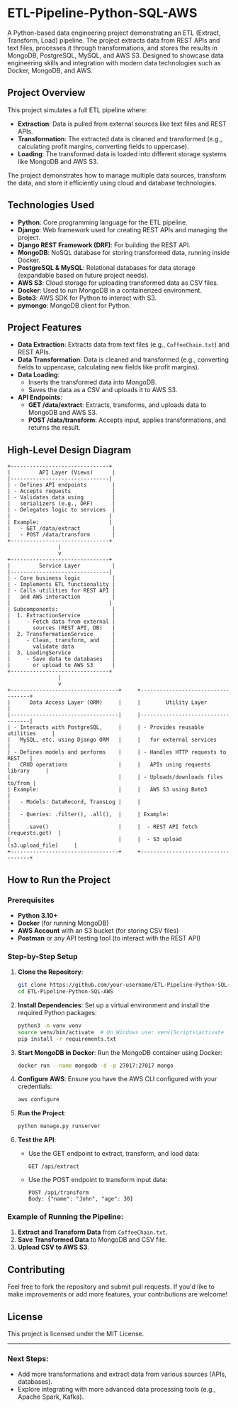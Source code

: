 # ETL-Pipeline-Python-SQL-AWS
A Python-based data engineering project demonstrating an ETL (Extract, Transform, Load) pipeline. The project extracts data from REST APIs and text files, processes it through transformations, and stores the results in MongoDB, PostgreSQL, MySQL, and AWS S3. Designed to showcase data engineering skills and integration with modern data technologies such as Docker, MongoDB, and AWS.

## Project Overview
This project simulates a full ETL pipeline where:
- **Extraction**: Data is pulled from external sources like text files and REST APIs.
- **Transformation**: The extracted data is cleaned and transformed (e.g., calculating profit margins, converting fields to uppercase).
- **Loading**: The transformed data is loaded into different storage systems like MongoDB and AWS S3.

The project demonstrates how to manage multiple data sources, transform the data, and store it efficiently using cloud and database technologies.

## Technologies Used
- **Python**: Core programming language for the ETL pipeline.
- **Django**: Web framework used for creating REST APIs and managing the project.
- **Django REST Framework (DRF)**: For building the REST API.
- **MongoDB**: NoSQL database for storing transformed data, running inside Docker.
- **PostgreSQL & MySQL**: Relational databases for data storage (expandable based on future project needs).
- **AWS S3**: Cloud storage for uploading transformed data as CSV files.
- **Docker**: Used to run MongoDB in a containerized environment.
- **Boto3**: AWS SDK for Python to interact with S3.
- **pymongo**: MongoDB client for Python.

## Project Features
- **Data Extraction**: Extracts data from text files (e.g., `CoffeeChain.txt`) and REST APIs.
- **Data Transformation**: Data is cleaned and transformed (e.g., converting fields to uppercase, calculating new fields like profit margins).
- **Data Loading**:
  - Inserts the transformed data into MongoDB.
  - Saves the data as a CSV and uploads it to AWS S3.
- **API Endpoints**:
  - **GET /data/extract**: Extracts, transforms, and uploads data to MongoDB and AWS S3.
  - **POST /data/transform**: Accepts input, applies transformations, and returns the result.

## High-Level Design Diagram
```
+-------------------------------+                     
|         API Layer (Views)      |                     
|-------------------------------|                     
| - Defines API endpoints        |                     
| - Accepts requests             |                     
| - Validates data using         |                     
|   serializers (e.g., DRF)      |                     
| - Delegates logic to services  |                     
|                               |
| Example:                      |
|   - GET /data/extract          |
|   - POST /data/transform       |
+-------------------------------+
                |
                v
+-------------------------------+
|         Service Layer          |                     
|-------------------------------|                     
| - Core business logic          |
| - Implements ETL functionality |
| - Calls utilities for REST API |
|   and AWS interaction          |
|                               |
| Subcomponents:                 |
|  1. ExtractionService          |
|     - Fetch data from external |
|       sources (REST API, DB)   |
|  2. TransformationService      |
|     - Clean, transform, and    |
|       validate data            |
|  3. LoadingService             |
|     - Save data to databases   |
|       or upload to AWS S3      |
+-------------------------------+
                |
                v
+----------------------------------+     +-----------------------------------+
|      Data Access Layer (ORM)     |     |        Utility Layer              |
|----------------------------------|     |-----------------------------------|
| - Interacts with PostgreSQL,     |     | - Provides reusable utilities     |
|   MySQL, etc. using Django ORM   |     |   for external services           |
| - Defines models and performs    |     | - Handles HTTP requests to REST   |
|   CRUD operations                |     |   APIs using requests library     |
|                                  |     | - Uploads/downloads files to/from |
| Example:                         |     |   AWS S3 using Boto3              |
|   - Models: DataRecord, TransLog |     |                                   |
|   - Queries: .filter(), .all(),  |     | Example:                          |
|     .save()                      |     |  - REST API fetch (requests.get)  |
|                                  |     |  - S3 upload (s3.upload_file)     |
+----------------------------------+     +-----------------------------------+
```

## How to Run the Project

### Prerequisites
- **Python 3.10+**
- **Docker** (for running MongoDB)
- **AWS Account** with an S3 bucket (for storing CSV files)
- **Postman** or any API testing tool (to interact with the REST API)

### Step-by-Step Setup

1. **Clone the Repository**:
   ```bash
   git clone https://github.com/your-username/ETL-Pipeline-Python-SQL-AWS.git
   cd ETL-Pipeline-Python-SQL-AWS
   ```

2. **Install Dependencies**:
   Set up a virtual environment and install the required Python packages:
   ```bash
   python3 -m venv venv
   source venv/bin/activate  # On Windows use: venv\Scripts\activate
   pip install -r requirements.txt
   ```

3. **Start MongoDB in Docker**:
   Run the MongoDB container using Docker:
   ```bash
   docker run --name mongodb -d -p 27017:27017 mongo
   ```

4. **Configure AWS**:
   Ensure you have the AWS CLI configured with your credentials:
   ```bash
   aws configure
   ```

5. **Run the Project**:
   ```bash
   python manage.py runserver
   ```

6. **Test the API**:
   - Use the GET endpoint to extract, transform, and load data:
     ```
     GET /api/extract
     ```
   - Use the POST endpoint to transform input data:
     ```
     POST /api/transform
     Body: {"name": "John", "age": 30}
     ```

### Example of Running the Pipeline:
1. **Extract and Transform Data** from `CoffeeChain.txt`.
2. **Save Transformed Data** to MongoDB and CSV file.
3. **Upload CSV to AWS S3**.

## Contributing
Feel free to fork the repository and submit pull requests. If you'd like to make improvements or add more features, your contributions are welcome!

## License
This project is licensed under the MIT License.

---

### Next Steps:
- Add more transformations and extract data from various sources (APIs, databases).
- Explore integrating with more advanced data processing tools (e.g., Apache Spark, Kafka).
